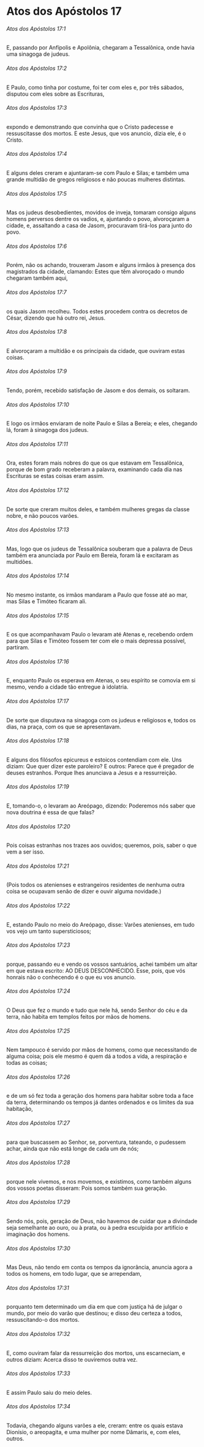 # Atos dos Apóstolos 17

###### Atos dos Apóstolos 17:1

E, passando por Anfípolis e Apolônia, chegaram a Tessalônica, onde havia uma sinagoga de judeus.

###### Atos dos Apóstolos 17:2

E Paulo, como tinha por costume, foi ter com eles e, por três sábados, disputou com eles sobre as Escrituras,

###### Atos dos Apóstolos 17:3

expondo e demonstrando que convinha que o Cristo padecesse e ressuscitasse dos mortos. E este Jesus, que vos anuncio, dizia ele, é o Cristo.

###### Atos dos Apóstolos 17:4

E alguns deles creram e ajuntaram-se com Paulo e Silas; e também uma grande multidão de gregos religiosos e não poucas mulheres distintas.

###### Atos dos Apóstolos 17:5

Mas os judeus desobedientes, movidos de inveja, tomaram consigo alguns homens perversos dentre os vadios, e, ajuntando o povo, alvoroçaram a cidade, e, assaltando a casa de Jasom, procuravam tirá-los para junto do povo.

###### Atos dos Apóstolos 17:6

Porém, não os achando, trouxeram Jasom e alguns irmãos à presença dos magistrados da cidade, clamando: Estes que têm alvoroçado o mundo chegaram também aqui,

###### Atos dos Apóstolos 17:7

os quais Jasom recolheu. Todos estes procedem contra os decretos de César, dizendo que há outro rei, Jesus.

###### Atos dos Apóstolos 17:8

E alvoroçaram a multidão e os principais da cidade, que ouviram estas coisas.

###### Atos dos Apóstolos 17:9

Tendo, porém, recebido satisfação de Jasom e dos demais, os soltaram.

###### Atos dos Apóstolos 17:10

E logo os irmãos enviaram de noite Paulo e Silas a Bereia; e eles, chegando lá, foram à sinagoga dos judeus.

###### Atos dos Apóstolos 17:11

Ora, estes foram mais nobres do que os que estavam em Tessalônica, porque de bom grado receberam a palavra, examinando cada dia nas Escrituras se estas coisas eram assim.

###### Atos dos Apóstolos 17:12

De sorte que creram muitos deles, e também mulheres gregas da classe nobre, e não poucos varões.

###### Atos dos Apóstolos 17:13

Mas, logo que os judeus de Tessalônica souberam que a palavra de Deus também era anunciada por Paulo em Bereia, foram lá e excitaram as multidões.

###### Atos dos Apóstolos 17:14

No mesmo instante, os irmãos mandaram a Paulo que fosse até ao mar, mas Silas e Timóteo ficaram ali.

###### Atos dos Apóstolos 17:15

E os que acompanhavam Paulo o levaram até Atenas e, recebendo ordem para que Silas e Timóteo fossem ter com ele o mais depressa possível, partiram.

###### Atos dos Apóstolos 17:16

E, enquanto Paulo os esperava em Atenas, o seu espírito se comovia em si mesmo, vendo a cidade tão entregue à idolatria.

###### Atos dos Apóstolos 17:17

De sorte que disputava na sinagoga com os judeus e religiosos e, todos os dias, na praça, com os que se apresentavam.

###### Atos dos Apóstolos 17:18

E alguns dos filósofos epicureus e estoicos contendiam com ele. Uns diziam: Que quer dizer este paroleiro? E outros: Parece que é pregador de deuses estranhos. Porque lhes anunciava a Jesus e a ressurreição.

###### Atos dos Apóstolos 17:19

E, tomando-o, o levaram ao Areópago, dizendo: Poderemos nós saber que nova doutrina é essa de que falas?

###### Atos dos Apóstolos 17:20

Pois coisas estranhas nos trazes aos ouvidos; queremos, pois, saber o que vem a ser isso.

###### Atos dos Apóstolos 17:21

(Pois todos os atenienses e estrangeiros residentes de nenhuma outra coisa se ocupavam senão de dizer e ouvir alguma novidade.)

###### Atos dos Apóstolos 17:22

E, estando Paulo no meio do Areópago, disse: Varões atenienses, em tudo vos vejo um tanto supersticiosos;

###### Atos dos Apóstolos 17:23

porque, passando eu e vendo os vossos santuários, achei também um altar em que estava escrito: AO DEUS DESCONHECIDO. Esse, pois, que vós honrais não o conhecendo é o que eu vos anuncio.

###### Atos dos Apóstolos 17:24

O Deus que fez o mundo e tudo que nele há, sendo Senhor do céu e da terra, não habita em templos feitos por mãos de homens.

###### Atos dos Apóstolos 17:25

Nem tampouco é servido por mãos de homens, como que necessitando de alguma coisa; pois ele mesmo é quem dá a todos a vida, a respiração e todas as coisas;

###### Atos dos Apóstolos 17:26

e de um só fez toda a geração dos homens para habitar sobre toda a face da terra, determinando os tempos já dantes ordenados e os limites da sua habitação,

###### Atos dos Apóstolos 17:27

para que buscassem ao Senhor, se, porventura, tateando, o pudessem achar, ainda que não está longe de cada um de nós;

###### Atos dos Apóstolos 17:28

porque nele vivemos, e nos movemos, e existimos, como também alguns dos vossos poetas disseram: Pois somos também sua geração.

###### Atos dos Apóstolos 17:29

Sendo nós, pois, geração de Deus, não havemos de cuidar que a divindade seja semelhante ao ouro, ou à prata, ou à pedra esculpida por artifício e imaginação dos homens.

###### Atos dos Apóstolos 17:30

Mas Deus, não tendo em conta os tempos da ignorância, anuncia agora a todos os homens, em todo lugar, que se arrependam,

###### Atos dos Apóstolos 17:31

porquanto tem determinado um dia em que com justiça há de julgar o mundo, por meio do varão que destinou; e disso deu certeza a todos, ressuscitando-o dos mortos.

###### Atos dos Apóstolos 17:32

E, como ouviram falar da ressurreição dos mortos, uns escarneciam, e outros diziam: Acerca disso te ouviremos outra vez.

###### Atos dos Apóstolos 17:33

E assim Paulo saiu do meio deles.

###### Atos dos Apóstolos 17:34

Todavia, chegando alguns varões a ele, creram: entre os quais estava Dionísio, o areopagita, e uma mulher por nome Dâmaris, e, com eles, outros.

